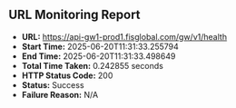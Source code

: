## URL Monitoring Report

- **URL:** https://api-gw1-prod1.fisglobal.com/gw/v1/health
- **Start Time:** 2025-06-20T11:31:33.255794
- **End Time:** 2025-06-20T11:31:33.498649
- **Total Time Taken:** 0.242855 seconds
- **HTTP Status Code:** 200
- **Status:** Success
- **Failure Reason:** N/A
